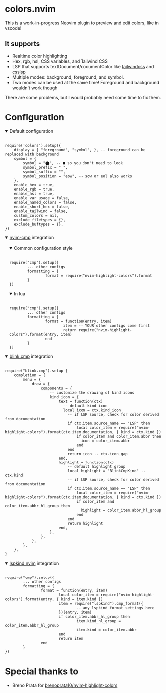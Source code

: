 # colors.nvim
This is a work-in-progress Neovim plugin to preview and edit colors, like in vscode!

## It supports
- Realtime color highlighting
- Hex, rgb, hsl, CSS variables, and Tailwind CSS
- LSP that supports textDocument/documentColor like [tailwindcss](https://github.com/tailwindlabs/tailwindcss-intellisense) and [csslsp](https://github.com/microsoft/vscode-css-languageservice)
- Multiple modes: background, foreground, and symbol.
- Two modes can be used at the same time! Foreground and background wouldn't work though

There are some problems, but I would probably need some time to fix them.

# Configuration
<details open>
<summary>Default configuration</summary>
<br>

```
require('colors').setup({
	display = { "foreground", "symbol", }, -- foreground can be replaced with background
    symbol = {
		symbol = "⬤", -- ■ so you don't need to look
		symbol_prefix = " ",
		symbol_suffix = "",
		symbol_position = "eow", -- sow or eol also works
	},
	enable_hex = true,
	enable_rgb = true,
	enable_hsl = true,
	enable_var_usage = false,
	enable_named_colors = false,
	enable_short_hex = false,
	enable_tailwind = false,
	custom_colors = nil,
	exclude_filetypes = {},
	exclude_buftypes = {},
})
```
</details>
<details open>
<summary><a href="https://github.com/hrsh7th/nvim-cmp">nvim-cmp</a> integration</summary>
<br>
<details open style="padding-left: 1em;">
<summary>Common configuration style</summary>
<br>

```
require("cmp").setup({
        ... other configs
        formatting = {
                format = require("nvim-highlight-colors").format
        }
})
```
</details>
<details open style="padding-left: 1em;">
<summary> In lua</summary>
<br>

```
require("cmp").setup({
        ... other configs
        formatting = {
                format = function(entry, item)
                        item = -- YOUR other configs come first
                        return require("nvim-highlight-colors").format(entry, item)
                end
        }
})
```
</details>
</details>
<details open>
<summary><a href="https://github.com/Saghen/blink.cmp">blink.cmp</a> integration</summary>
<br>

```
require("blink.cmp").setup {
	completion = {
		menu = {
			draw = {
				components = {
					-- customize the drawing of kind icons
					kind_icon = {
						text = function(ctx)
						  -- default kind icon
						  local icon = ctx.kind_icon
							-- if LSP source, check for color derived from documentation
							if ctx.item.source_name == "LSP" then
								local color_item = require("nvim-highlight-colors").format(ctx.item.documentation, { kind = ctx.kind })
								if color_item and color_item.abbr then
								  icon = color_item.abbr
								end
							end
							return icon .. ctx.icon_gap
						end,
						highlight = function(ctx)
							-- default highlight group
							local highlight = "BlinkCmpKind" .. ctx.kind
							-- if LSP source, check for color derived from documentation
							if ctx.item.source_name == "LSP" then
								local color_item = require("nvim-highlight-colors").format(ctx.item.documentation, { kind = ctx.kind })
								if color_item and color_item.abbr_hl_group then
								  highlight = color_item.abbr_hl_group
								end
							end
							return highlight
						end,
					},
				},
			},
		},
	},
}
```
</details>
</details>
<details open>
<summary><a href="https://github.com/onsails/lspkind.nvim">lspkind.nvim</a> integration</summary>
<br>

```
require("cmp").setup({
        ... other configs
        formatting = {
                format = function(entry, item)
                        local color_item = require("nvim-highlight-colors").format(entry, { kind = item.kind })
                        item = require("lspkind").cmp_format({
                                -- any lspkind format settings here
                        })(entry, item)
                        if color_item.abbr_hl_group then
                                item.kind_hl_group = color_item.abbr_hl_group
                                item.kind = color_item.abbr
                        end
                        return item
                end
        }
})
```
</details>

# Special thanks to
- Breno Prata for [brenoprata10/nvim-highlight-colors](https://github.com/brenoprata10/nvim-highlight-colors)